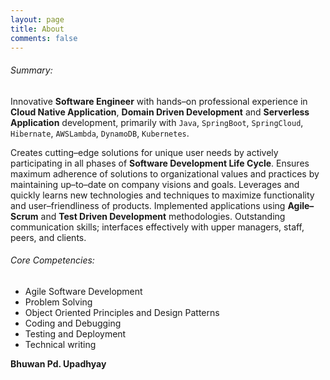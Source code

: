 ```yaml
---
layout: page
title: About
comments: false
---
```


###### Summary:
Innovative **Software Engineer** with hands–on professional experience 
in **Cloud Native Application**, **Domain Driven Development** and **Serverless Application** development, 
primarily with `Java`, `SpringBoot`, `SpringCloud`, `Hibernate`, `AWSLambda`, `DynamoDB`, `Kubernetes`.

Creates cutting–edge solutions for unique user needs by actively participating in all phases of **Software Development Life Cycle**. 
Ensures maximum adherence of solutions to organizational values and practices by maintaining up–to–date on company visions and goals. 
Leverages and quickly learns new technologies and techniques to maximize functionality and user–friendliness of products. 
Implemented applications using **Agile–Scrum** and **Test Driven Development** methodologies. 
Outstanding communication skills; interfaces effectively with upper managers, staff, peers, and clients.

###### Core Competencies:
- Agile Software Development
- Problem Solving
- Object Oriented Principles and Design Patterns
- Coding and Debugging
- Testing and Deployment
- Technical writing

**Bhuwan Pd. Upadhyay**